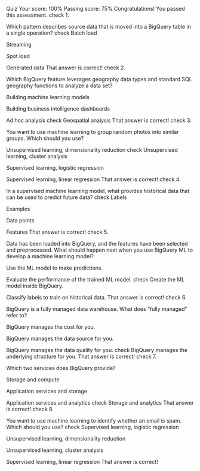 Quiz
Your score: 100% Passing score: 75%
Congratulations! You passed this assessment.
check
1.

Which pattern describes source data that is moved into a BigQuery table in a single operation?
check
Batch load

Streaming

Spot load

Generated data
That answer is correct!
check
2.

Which BigQuery feature leverages geography data types and standard SQL geography functions to analyze a data set?

Building machine learning models

Building business intelligence dashboards

Ad hoc analysis
check
Geospatial analysis
That answer is correct!
check
3.

You want to use machine learning to group random photos into similar groups. Which should you use?

Unsupervised learning, dimensionality reduction
check
Unsupervised learning, cluster analysis

Supervised learning, logistic regression

Supervised learning, linear regression
That answer is correct!
check
4.

In a supervised machine learning model, what provides historical data that can be used to predict future data?
check
Labels

Examples

Data points

Features
That answer is correct!
check
5.

Data has been loaded into BigQuery, and the features have been selected and preprocessed. What should happen next when you use BigQuery ML to develop a machine learning model?

Use the ML model to make predictions.

Evaluate the performance of the trained ML model.
check
Create the ML model inside BigQuery.

Classify labels to train on historical data.
That answer is correct!
check
6.

BigQuery is a fully managed data warehouse. What does “fully managed” refer to?

BigQuery manages the cost for you.

BigQuery manages the data source for you.

BigQuery manages the data quality for you.
check
BigQuery manages the underlying structure for you.
That answer is correct!
check
7.

Which two services does BigQuery provide?

Storage and compute

Application services and storage

Application services and analytics
check
Storage and analytics
That answer is correct!
check
8.

You want to use machine learning to identify whether an email is spam. Which should you use?
check
Supervised learning, logistic regression

Unsupervised learning, dimensionality reduction

Unsupervised learning, cluster analysis

Supervised learning, linear regression
That answer is correct!
